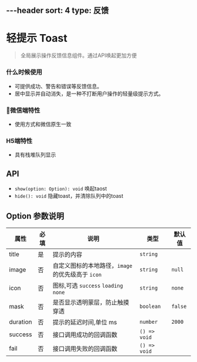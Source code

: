 ---header
sort: 4
type: 反馈
---
# 轻提示 Toast
> 全局展示操作反馈信息组件。通过API唤起更加方便

### 什么时候使用
 - 可提供成功、警告和错误等反馈信息。
 - 居中显示并自动消失，是一种不打断用户操作的轻量级提示方式。

### 微信端特性
 - 使用方式和微信原生一致

### H5端特性
 - 具有栈堆队列显示


<demo>

## API
 - `show(option: Option): void` 唤起taost
 - `hide(): void` 隐藏toast，并清除队列中的toast

## Option 参数说明
| 属性 | 必填 | 说明 | 类型 | 默认值 |
| --- | --- | --- | --- | --- |
| title | 是 | 提示的内容 | `string` | |
| image | 否 |  自定义图标的本地路径，`image` 的优先级高于 `icon` | `string` | `null` |
| icon | 否 |  图标,可选 `success` `loading` `none` | `string` | `none` |
| mask | 否 |  是否显示透明蒙层，防止触摸穿透 | `boolean` | `false` |
| duration | 否 |  提示的延迟时间,单位 ms | `number` | `2000` |
| success | 否 |  接口调用成功的回调函数 | `() => void` |  |
| fail | 否 |  接口调用失败的回调函数 | `() => void` |  |
